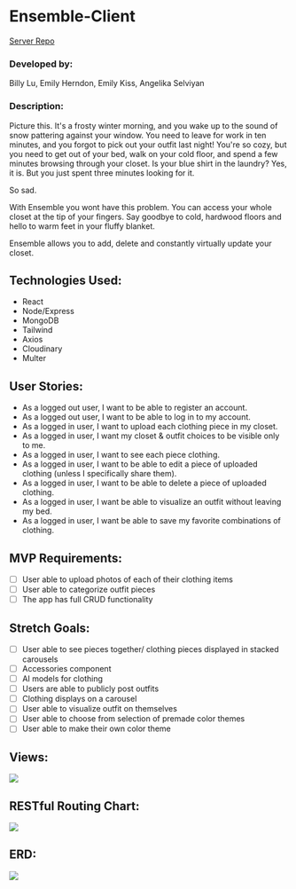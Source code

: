 # Ensemble-Client
[Server Repo](https://github.com/Emily-Herndon/Ensemble-Server)

### Developed by:
Billy Lu, Emily Herndon, Emily Kiss, Angelika Selviyan

### Description:
Picture this. It's a frosty winter morning, and you wake up to the sound of snow pattering against your window. You need to leave for work in ten minutes, and you forgot to pick out your outfit last night! You're so cozy, but you need to get out of your bed, walk on your cold floor, and spend a few minutes browsing through your closet. Is your blue shirt in the laundry? Yes, it is. But you just spent three minutes looking for it.

So sad. 

With Ensemble you wont have this problem. You can access your whole closet at the tip of your fingers. Say goodbye to cold, hardwood floors and hello to warm feet in your fluffy blanket.

Ensemble allows you to add, delete and constantly virtually update your closet. 

## Technologies Used:
* React
* Node/Express
* MongoDB
* Tailwind
* Axios
* Cloudinary
* Multer

## User Stories:
* As a logged out user, I want to be able to register an account.
* As a logged out user, I want to be able to log in to my account.
* As a logged in user, I want to upload each clothing piece in my closet.
* As a logged in user, I want my closet & outfit choices to be visible only to me.
* As a logged in user, I want to see each piece clothing.
* As a logged in user, I want to be able to edit a piece of uploaded clothing (unless I specifically share them).
* As a logged in user, I want to be able to delete a piece of uploaded clothing.
* As a logged in user, I want be able to visualize an outfit without leaving my bed.
* As a logged in user, I want be able to save my favorite combinations of clothing.

## MVP Requirements:
- [ ] User able to upload photos of each of their clothing items
- [ ] User able to categorize outfit pieces
- [ ] The app has full CRUD functionality

## Stretch Goals:
- [ ] User able to see pieces together/ clothing pieces displayed in stacked carousels 
- [ ] Accessories component
- [ ] AI models for clothing
- [ ] Users are able to publicly post outfits
- [ ] Clothing displays on a carousel
- [ ] User able to visualize outfit on themselves
- [ ] User able to choose from selection of premade color themes
- [ ] User able to make their own color theme

## Views:

![](https://i.imgur.com/nahQOsL.png)

## RESTful Routing Chart:
![](https://i.imgur.com/GV0Om2R.png)

## ERD:
![](https://i.imgur.com/T6E4Cpw.png)
